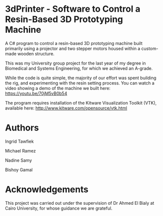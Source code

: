 3dPrinter -  Software to Control a Resin-Based 3D Prototyping Machine
===========

A C# program to control a resin-based 3D prototyping machine built primarily using a projector and two stepper motors housed within a custom-made wooden structure.

This was my University group project for the last year of my degree in Biomedical and Systems Engineering, for which we achieved an A-grade.

While the code is quite simple, the majority of our effort was spent building the rig, and experimenting with the resin setting process. You can watch a video showing a demo of the machine we built here: https://youtu.be/70jM5vB0b54

The program requires installation of the Kitware Visualization Toolkit (VTK), available here: http://www.kitware.com/opensource/vtk.html


Authors
================
Ingrid Tawfiek

Michael Ramez

Nadine Samy

Bishoy Gamal

Acknowledgements
================
This project was carried out under the supervision of Dr Ahmed El Bialy at Cairo University, for whose guidance we are grateful.
